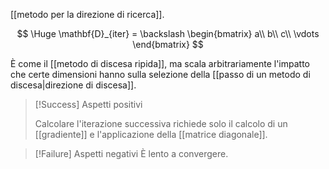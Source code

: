[[metodo per la direzione di ricerca]].

$$
\Huge
\mathbf{D}_{iter} = \backslash \begin{bmatrix}
a\\ b\\ c\\ \vdots
\end{bmatrix}
$$

È come il [[metodo di discesa ripida]], ma scala arbitrariamente l'impatto che certe dimensioni hanno sulla selezione della [[passo di un metodo di discesa|direzione di discesa]].

> [!Success] Aspetti positivi
> 
> Calcolare l'iterazione successiva richiede solo il calcolo di un [[gradiente]] e l'applicazione della [[matrice diagonale]].

> [!Failure] Aspetti negativi
> È lento a convergere.
